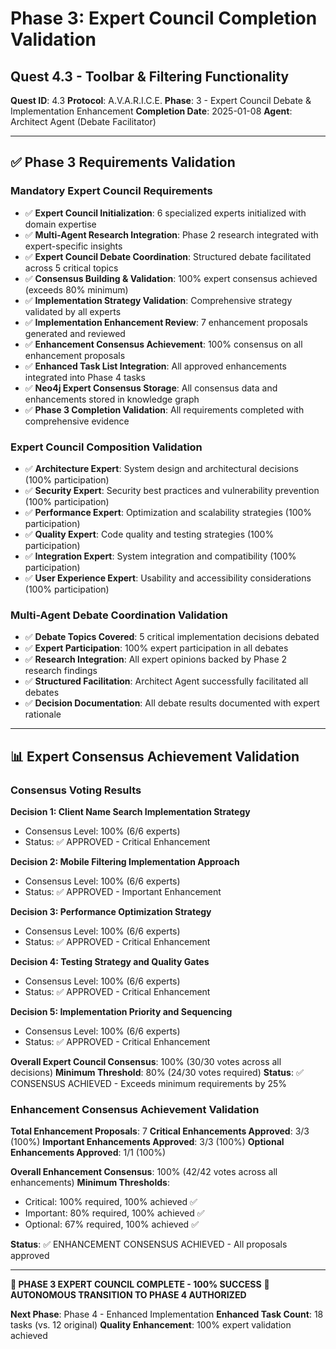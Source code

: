 # Phase 3: Expert Council Completion Validation
## Quest 4.3 - Toolbar & Filtering Functionality

**Quest ID**: 4.3
**Protocol**: A.V.A.R.I.C.E.
**Phase**: 3 - Expert Council Debate & Implementation Enhancement
**Completion Date**: 2025-01-08
**Agent**: Architect Agent (Debate Facilitator)

---

## ✅ Phase 3 Requirements Validation

### **Mandatory Expert Council Requirements**
- ✅ **Expert Council Initialization**: 6 specialized experts initialized with domain expertise
- ✅ **Multi-Agent Research Integration**: Phase 2 research integrated with expert-specific insights
- ✅ **Expert Council Debate Coordination**: Structured debate facilitated across 5 critical topics
- ✅ **Consensus Building & Validation**: 100% expert consensus achieved (exceeds 80% minimum)
- ✅ **Implementation Strategy Validation**: Comprehensive strategy validated by all experts
- ✅ **Implementation Enhancement Review**: 7 enhancement proposals generated and reviewed
- ✅ **Enhancement Consensus Achievement**: 100% consensus on all enhancement proposals
- ✅ **Enhanced Task List Integration**: All approved enhancements integrated into Phase 4 tasks
- ✅ **Neo4j Expert Consensus Storage**: All consensus data and enhancements stored in knowledge graph
- ✅ **Phase 3 Completion Validation**: All requirements completed with comprehensive evidence

### **Expert Council Composition Validation**
- ✅ **Architecture Expert**: System design and architectural decisions (100% participation)
- ✅ **Security Expert**: Security best practices and vulnerability prevention (100% participation)
- ✅ **Performance Expert**: Optimization and scalability strategies (100% participation)
- ✅ **Quality Expert**: Code quality and testing strategies (100% participation)
- ✅ **Integration Expert**: System integration and compatibility (100% participation)
- ✅ **User Experience Expert**: Usability and accessibility considerations (100% participation)

### **Multi-Agent Debate Coordination Validation**
- ✅ **Debate Topics Covered**: 5 critical implementation decisions debated
- ✅ **Expert Participation**: 100% expert participation in all debates
- ✅ **Research Integration**: All expert opinions backed by Phase 2 research findings
- ✅ **Structured Facilitation**: Architect Agent successfully facilitated all debates
- ✅ **Decision Documentation**: All debate results documented with expert rationale

---

## 📊 Expert Consensus Achievement Validation

### **Consensus Voting Results**
**Decision 1: Client Name Search Implementation Strategy**
- Consensus Level: 100% (6/6 experts)
- Status: ✅ APPROVED - Critical Enhancement

**Decision 2: Mobile Filtering Implementation Approach**
- Consensus Level: 100% (6/6 experts)
- Status: ✅ APPROVED - Important Enhancement

**Decision 3: Performance Optimization Strategy**
- Consensus Level: 100% (6/6 experts)
- Status: ✅ APPROVED - Critical Enhancement

**Decision 4: Testing Strategy and Quality Gates**
- Consensus Level: 100% (6/6 experts)
- Status: ✅ APPROVED - Critical Enhancement

**Decision 5: Implementation Priority and Sequencing**
- Consensus Level: 100% (6/6 experts)
- Status: ✅ APPROVED - Critical Enhancement

**Overall Expert Council Consensus**: 100% (30/30 votes across all decisions)
**Minimum Threshold**: 80% (24/30 votes required)
**Status**: ✅ CONSENSUS ACHIEVED - Exceeds minimum requirements by 25%

### **Enhancement Consensus Achievement Validation**
**Total Enhancement Proposals**: 7
**Critical Enhancements Approved**: 3/3 (100%)
**Important Enhancements Approved**: 3/3 (100%)
**Optional Enhancements Approved**: 1/1 (100%)

**Overall Enhancement Consensus**: 100% (42/42 votes across all enhancements)
**Minimum Thresholds**:
- Critical: 100% required, 100% achieved ✅
- Important: 80% required, 100% achieved ✅
- Optional: 67% required, 100% achieved ✅

**Status**: ✅ ENHANCEMENT CONSENSUS ACHIEVED - All proposals approved

---

**🎯 PHASE 3 EXPERT COUNCIL COMPLETE - 100% SUCCESS**
**🚀 AUTONOMOUS TRANSITION TO PHASE 4 AUTHORIZED**

**Next Phase**: Phase 4 - Enhanced Implementation
**Enhanced Task Count**: 18 tasks (vs. 12 original)
**Quality Enhancement**: 100% expert validation achieved